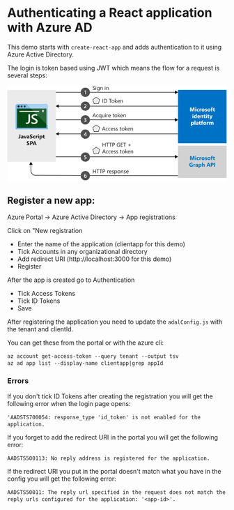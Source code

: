 # Authenticating a React application with Azure AD 

This demo starts with `create-react-app` and adds authentication to it using Azure Active Directory.

The login is token based using JWT which means the flow for a request is several steps:

![](javascriptspa-intro.svg)

## Register a new app:
   
Azure Portal -> Azure Active Directory -> App registrations
 
Click on "New registration
* Enter the name of the application (clientapp for this demo)
* Tick Accounts in any organizational directory
* Add redirect URI (http://localhost:3000 for this demo)
* Register

After the app is created go to Authentication
* Tick Access Tokens
* Tick ID Tokens
* Save

After registering the application you need to update the `adalConfig.js` with the tenant and clientId.

You can get these from the portal or with the azure cli:

    az account get-access-token --query tenant --output tsv
    az ad app list --display-name clientapp|grep appId

### Errors

If you don't tick ID Tokens after creating the registration you will get the following error when the login page opens:

    'AADSTS700054: response_type 'id_token' is not enabled for the application.

If you forget to add the redirect URI in the portal you will get the following error:

    AADSTS500113: No reply address is registered for the application. 


If the redirect URI you put in the portal doesn't match what you have in the config you will get the following error:

    AADSTS50011: The reply url specified in the request does not match the reply urls configured for the application: '<app-id>'. 
